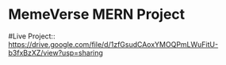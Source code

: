 # MemeVerse MERN Project

#Live Project:: https://drive.google.com/file/d/1zfGsudCAoxYMOQPmLWuFitU-b3fxBzXZ/view?usp=sharing
